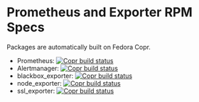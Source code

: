 Prometheus and Exporter RPM Specs
=================================

Packages are automatically built on Fedora Copr.

- Prometheus: [![Copr build status](https://copr.fedorainfracloud.org/coprs/lkiesow/prometheus/package/prometheus/status_image/last_build.png)](https://copr.fedorainfracloud.org/coprs/lkiesow/prometheus/package/prometheus/)
- Alertmanager: [![Copr build status](https://copr.fedorainfracloud.org/coprs/lkiesow/prometheus/package/alertmanager/status_image/last_build.png)](https://copr.fedorainfracloud.org/coprs/lkiesow/prometheus/package/alertmanager/)
- blackbox\_exporter: [![Copr build status](https://copr.fedorainfracloud.org/coprs/lkiesow/prometheus/package/blackbox_exporter/status_image/last_build.png)](https://copr.fedorainfracloud.org/coprs/lkiesow/prometheus/package/blackbox_exporter/)
- node\_exporter: [![Copr build status](https://copr.fedorainfracloud.org/coprs/lkiesow/prometheus/package/node_exporter/status_image/last_build.png)](https://copr.fedorainfracloud.org/coprs/lkiesow/prometheus/package/node_exporter/)
- ssl\_exporter: [![Copr build status](https://copr.fedorainfracloud.org/coprs/lkiesow/prometheus/package/ssl_exporter/status_image/last_build.png)](https://copr.fedorainfracloud.org/coprs/lkiesow/prometheus/package/ssl_exporter/)
